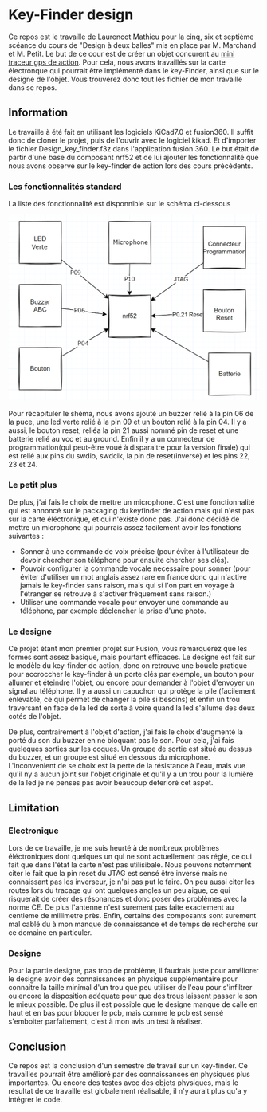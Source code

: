 
# Key-Finder design

Ce repos est le travaille de Laurencot Mathieu pour la cinq, six et septième scéance du cours de "Design à deux balles" mis en place par M. Marchand et M. Petit.
Le but de ce cour est de créer un objet concurent au [mini traceur gps de
action](https://www.action.com/fr-fr/p/2579654/mini-traceur-gps/). Pour cela,
nous avons travaillés sur la carte électronque qui pourrait être implémenté dans
le key-Finder, ainsi que sur le designe de l'objet. 
Vous trouverez donc tout les fichier de mon travaille dans se repos.

## Information

Le travaille à été fait en utilisant les logiciels KiCad7.0 et fusion360.
Il suffit donc de cloner le projet, puis de l'ouvrir avec le logiciel kikad. Et
d'importer le fichier Design_key_finder.f3z dans l'application fusion 360.
Le but était de partir d'une base du composant nrf52 et de lui ajouter les
fonctionnalité que nous avons observé sur le key-finder de action lors des cours précédents.

### Les fonctionnalités standard

La liste des fonctionnalité est disponnible sur le schéma ci-dessous

![shéma des fonctions ajoutés](schema_fonction.png)

Pour récapituler le shéma, nous avons ajouté un buzzer relié à la pin 06 de la
puce, une led verte relié à la pin 09 et un bouton relié à la pin 04. Il y a
aussi, le bouton reset, reliéa la pin 21 aussi nommé pin de reset et une
batterie relié au vcc et au ground. Enfin il y a un connecteur de
programmation(qui peut-être voué à disparaitre pour la version finale) qui est relié
aux pins du swdio, swdclk, la pin de reset(inversé) et les pins 22, 23 et 24.

### Le petit plus

De plus, j'ai fais le choix de mettre un microphone. C'est une fonctionnalité
qui est annoncé sur le packaging du keyfinder de action mais qui n'est pas sur la
carte éléctronique, et qui n'existe donc pas.
J'ai donc décidé de mettre un microphone qui pourrais assez facilement avoir les
fonctions suivantes :
- Sonner à une commande de voix précise (pour éviter à l'utilisateur de devoir
  chercher son téléphone pour ensuite chercher ses clés).
- Pouvoir configurer la commande vocale necessaire pour sonner (pour éviter
  d'utiliser un mot anglais assez rare en france donc qui n'active jamais le
  key-finder sans raison, mais qui si l'on part en voyage à l'étranger se
  retrouve à s'activer fréquement sans raison.)
- Utiliser une commande vocale pour envoyer une commande au téléphone, par
  exemple déclencher la prise d'une photo.

### Le designe

Ce projet étant mon premier projet sur Fusion, vous remarquerez que les formes
sont assez basique, mais pourtant efficaces. 
Le designe est fait sur le modèle du key-finder de action, donc on retrouve une
boucle pratique pour accroccher le key-finder à un porte clés par exemple, un
bouton pour allumer et éteindre l'objet, ou encore pour demander à l'objet
d'envoyer un signal au téléphone. Il y a aussi un capuchon qui protège la pile
(facilement enlevable, ce qui permet de changer la pile si besoins) et enfin un
trou traversant en face de la led de sorte à voire quand la led s'allume des
deux cotés de l'objet.

De plus, contrairement à l'objet d'action, j'ai fais le choix d'augmenté la
porté du son du buzzer en ne bloquant pas le son. Pour cela, j'ai fais queleques
sorties sur les coques. Un groupe de sortie est situé au dessus du buzzer, et un
groupe est situé en dessous du microphone.
L'inconvenient de se choix est la perte de la résistance à l'eau, mais vue qu'il
ny a aucun joint sur l'objet originale et qu'il y a un trou pour la lumière de
la led je ne penses pas avoir beaucoup deterioré cet aspet.

## Limitation

### Electronique

Lors de ce travaille, je me suis heurté à de nombreux problèmes éléctroniques
dont quelques un qui ne sont actuellement pas réglé, ce qui fait que dans l'état
la carte n'est pas utilisibale. Nous pouvons notemment citer le fait que la pin
reset du JTAG est sensé être inversé mais ne connaissant pas les inverseur, je
n'ai pas put le faire.
On peu aussi citer les routes lors du tracage qui ont quelques angles un peu
aigue, ce qui risquerait de créer des résonances et donc  poser des problèmes
avec la norme CE. De plus l'antenne n'est surement pas faite exactement au 
centieme de millimetre près.
Enfin, certains des composants sont surement mal cablé du à mon manque de
connaissance et de temps de recherche sur ce domaine en particuler.

### Designe

Pour la partie designe, pas trop de problème, il faudrais juste pour améliorer le 
designe avoir des connaissances en physique supplémentaire pour connaitre la taille 
minimal d'un trou  que peu utiliser de l'eau pour s'infiltrer ou encore la 
disposition adéquate pour que des trous laissent passer le son le mieux possible.
De plus il est possible que le designe manque de calle en haut et en bas pour 
bloquer le pcb, mais comme le pcb est sensé s'emboiter parfaitement, c'est à mon 
avis un test à réaliser.

## Conclusion

Ce repos est la conclusion d'un semestre de travail sur un key-finder. Ce
travailles pourrait être amélioré par des connaissances en physiques plus importantes. 
Ou encore des testes avec des objets physiques, mais le resultat de ce travaille est 
globalement réalisable, il n'y aurait plus qu'a y intégrer le code.  


